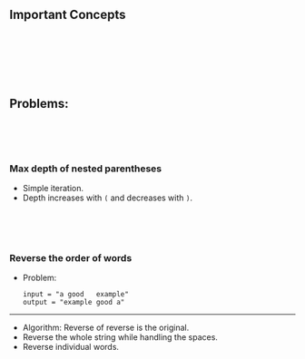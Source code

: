 ## Important Concepts

<br>
<br>
<br>
<br>
<br>

## Problems:

<br>
<br>
<br>

### Max depth of nested parentheses
- Simple iteration.
- Depth increases with `(` and decreases with `)`.

<br>
<br>
<br>

### Reverse the order of words
- Problem:
    ```
    input = "a good   example"
    output = "example good a"
    ```

---

- Algorithm: Reverse of reverse is the original.
- Reverse the whole string while handling the spaces.
- Reverse individual words.
